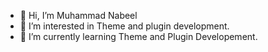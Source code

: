 - 👋 Hi, I’m Muhammad Nabeel
- 👀 I’m interested in Theme and plugin development.
- 🌱 I’m currently learning Theme and Plugin Developement.


<!---
NabeelJaan/NabeelJaan is a ✨ special ✨ repository because its `README.md` (this file) appears on your GitHub profile.
You can click the Preview link to take a look at your changes.
--->
